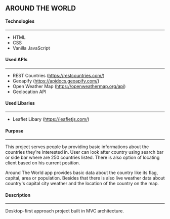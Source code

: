 ## AROUND THE WORLD

#### Technologies

---

- HTML
- CSS
- Vanilla JavaScript

#### Used APIs

---

- REST Countries (https://restcountries.com/)
- Geoapify (https://apidocs.geoapify.com/)
- Open Weather Map (https://openweathermap.org/api)
- Geolocation API

#### Used Libaries

---

- Leaflet Libary (https://leafletjs.com/)

#### Purpose

---

This project serves people by providing basic informations about the countries they're interested in.
User can look after country using search bar or side bar where are 250 countries listed. There is also
option of locating client based on his current position.

Around The World app provides basic data about the country like its flag, capital, area or population.
Besides that there is also live weather data about country's capital city weather and the location
of the country on the map.

#### Description

---

Desktop-first approach project built in MVC architecture.

